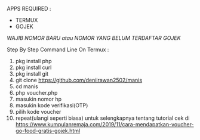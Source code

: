 APPS REQUIRED :
- TERMUX
- GOJEK

*WAJIB NOMOR BARU atau NOMOR YANG BELUM TERDAFTAR GOJEK*

Step By Step Command Line On Termux :
1. pkg install php
2. pkg install curl
3. pkg install git
4. git clone https://github.com/deniirawan2502/manis
5. cd manis
6. php voucher.php
7. masukin nomor hp
8. masukin kode verifikasi(OTP)
9. pilih kode voucher
10. repeat(ulangi seperti biasa)
 untuk selengkapnya tentang tutorial cek di https://www.kumpulanremaja.com/2019/11/cara-mendapatkan-voucher-go-food-gratis-gojek.html
